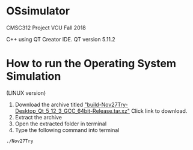 # OSsimulator
CMSC312 Project VCU Fall 2018

C++ using QT Creator IDE.  QT version 5.11.2


# How to run the Operating System Simulation 
(LINUX version)

1.  Download the archive titled ["build-Nov27Try-Desktop_Qt_5_12_3_GCC_64bit-Release.tar.xz"](https://github.com/coffee247/OSsimulator/raw/master/Release/build-Nov27Try-Desktop_Qt_5_12_3_GCC_64bit-Release.tar.xz) Click link to download.
2.  Extract the archive
3.  Open the extracted folder in terminal
4.  Type the following command into terminal

```
./Nov27Try
```
